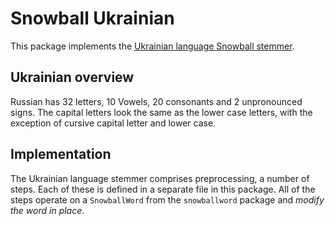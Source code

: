 Snowball Ukrainian
================

This package implements the
[Ukrainian language Snowball stemmer](http://snowball.tartarus.org/algorithms/ukrainian/stemmer.html).

## Ukrainian overview

Russian has 32 letters, 10 Vowels, 20 consonants
and 2 unpronounced signs.  The capital letters 
look the same as the lower case letters, with
the exception of cursive capital letter and
lower case.

## Implementation

The Ukrainian language stemmer comprises preprocessing, a number of steps.
Each of these is defined in a separate file in this
package.  All of the steps operate on a `SnowballWord` from the
`snowballword` package and *modify the word in place*.
